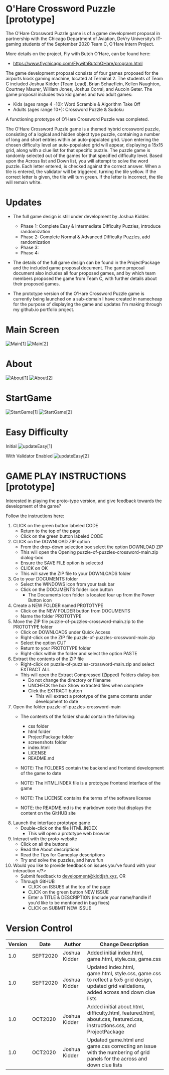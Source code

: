 # O'Hare Crossword Puzzle [prototype]

The O'Hare Crossword Puzzle game is of a game development proposal in partnership with the Chicago Department of Aviation, DeVry University’s IT-gaming students of the September 2020 Team C, O'Hare Intern Project. 

More details on the project, Fly with Butch O'Hare, can be found here:
- https://www.flychicago.com/FlywithButchOHare/program.html

The game development proposal consists of four games proposed for the airports kiosk gaming machine, located at Terminal 2. The students of Team C included Joshua Kidder (Team Lead), Brian Schaeflein, Kellen Naughton, Courtney Maurer, William Jones, Joshua Corral, and Aucoin Geter. The game proposal includes two kid games and two adult games:

- Kids (ages range 4 -10):  Word Scramble & Algorithm Take Off
- Adults (ages range 10+):  Crossword Puzzle & Sudoku

A functioning prototype of O'Hare Crossword Puzzle was completed.

The O'Hare Crossword Puzzle game is a themed hybrid crossword puzzle, consisting of a logical and hidden object type puzzle, containing a number of long and short entries within an auto-populated grid. Upon entering the chosen difficulty level an auto-populated grid will appear, displaying a 15x15 grid, along with a clue list for that specific puzzle. The puzzle game is randomly selected out of the games for that specified difficulty level. Based upon the Across list and Down list, you will attempt to solve the word puzzle. Each letter entered, is checked against the correct answer. When a tile is entered, the validator will be triggered, turning the tile yellow. If the correct letter is given, the tile will turn green. If the letter is incorrect, the tile will remain white.
# Updates

- The full game design is still under development by Joshua Kidder. 
  - Phase 1: Complete Easy & Intermediate Difficulty Puzzles, introduce randomization
  - Phase 2: Complete Normal & Advanced Difficulty Puzzles, add randomization
  - Phase 3:
  - Phase 4:
  
- The details of the full game design can be found in the ProjectPackage and the included game proposal document. The game proposal document also includes all four proposed games, and by which team members proposed the game from Team C, with further details about their proposed games.

- The prototype version of the O'Hare Crossword Puzzle game is currently being launched on a sub-domain I have created in namecheap for the purpose of displaying the game and updates I'm making through my github.io portfolio project. 


# Main Screen

![Main[1]](https://raw.githubusercontent.com/teamc-ohare/puzzle-of-puzzles-crossword/main/screenshots/Main%5B1%5D.PNG)
![Main[2]](https://raw.githubusercontent.com/teamc-ohare/puzzle-of-puzzles-crossword/main/screenshots/Main%5B2%5D.PNG)

# About

![About[1]](https://raw.githubusercontent.com/teamc-ohare/puzzle-of-puzzles-crossword/main/screenshots/About%5B1%5D.PNG)
![About[2]](https://raw.githubusercontent.com/teamc-ohare/puzzle-of-puzzles-crossword/main/screenshots/About%5B2%5D.PNG)

# StartGame

![StartGame[1]](https://raw.githubusercontent.com/teamc-ohare/puzzle-of-puzzles-crossword/main/screenshots/StartGame%5B1%5D.PNG)
![StartGame[2]](https://raw.githubusercontent.com/teamc-ohare/puzzle-of-puzzles-crossword/main/screenshots/StartGame%5B2%5D.PNG)

# Easy Difficulty

Initial
![updateEasy[1]](https://github.com/teamc-ohare/puzzle-of-puzzles-crossword/blob/main/screenshots/updateEasy%5B1%5D.PNG)

With Validator Enabled
![updateEasy[2]](https://github.com/teamc-ohare/puzzle-of-puzzles-crossword/blob/main/screenshots/updateEasy%5B2%5D.PNG)

# GAME PLAY INSTRUCTIONS [prototype]

Interested in playing the proto-type version, and give feedback towards the development of the game?

Follow the instructions here:

1. CLICK on the green button labeled CODE
    - Return to the top of the page
    - Click on the green button labeled CODE
2. CLICK on the DOWNLOAD ZIP option
    - From the drop-down selection box select the option DOWNLOAD ZIP
    - This will open the Opening puzzle-of-puzzles-crossword-main.zip dialog-box
    - Ensure the SAVE FILE option is selected
    - CLICK on OK
    - This will save the ZIP file to your DOWNLOADS folder
3. Go to your DOCUMENTS folder
    - Select the WINDOWS icon from your task bar
    - Click on the DOCUMENTS folder icon button 
    	- The Documents icon folder is located four up from the Power Button icon
4. Create a NEW FOLDER named PROTOTYPE 
    - Click on the NEW FOLDER button from DOCUMENTS
    - Name the folder PROTOTYPE
5. Move the ZIP file puzzle-of-puzzles-crossword-main.zip to the PROTOTYPE folder
    - Click on DOWNLOADS under Quick Access
    - Right-click on the ZIP file puzzle-of-puzzles-crossword-main.zip  
    - Select the option CUT
    - Return to your PROTOTYPE folder 
    - Right-click within the folder and select the option PASTE
6. Extract the contents of the ZIP file
    - Right-click on puzzle-of-puzzles-crossword-main.zip and select EXTRACT ALL
    - This will open the Extract Compressed (Zipped) Folders dialog-box
        - Do not change the directory or filename
        - UNCHECK the box Show extracted files when complete
        - Click the EXTRACT button
        	- This will extract a prototype of the game contents under development to date
7. Open the folder puzzle-of-puzzles-crossword-main
    - The contents of the folder should contain the following:
        - css folder
        - html folder
        - ProjectPackage folder
        - screenshots folder
        - index.html
        - LICENSE
        - README.md
	
    - NOTE: The FOLDERS contain the backend and frontend development of the game to date
    - NOTE: The HTML.INDEX file is a prototype frontend interface of the game
    - NOTE: The LICENSE contains the terms of the software license
    - NOTE: the README.md is the markdown code that displays the content on the GitHUB site
8. Launch the interface prototype game 
    - Double-click on the file HTML.INDEX
        - This will open a prototype web browser
9. Interact with the proto-website
    - Click on all the buttons
    - Read the About descriptions 
    - Read the Tips for Gameplay descriptions
    - Try and solve the puzzles, and have fun
10. Would you like to provide feedback on issues you've found with your interaction </?>
      - Submit feedback to development@kiddjsh.xyz, OR
      - Through GitHUB
          - CLICK on ISSUES at the top of the page
          - CLICK on the green button NEW ISSUE
          - Enter a TITLE & DESCRIPTION (include your name/handle if you'd like to be mentioned in bug fixes)
          - CLICK on SUBMIT NEW ISSUE   



# Version Control

Version      | Date          | Author        | Change Description |
------------ | ------------- | ------------- | ------------------ |
1.0          | SEPT2020      | Joshua Kidder | Added initial index.html, game.html, style.css, game.css 
1.0          | SEPT2020      | Joshua Kidder | Updated index.html, game.html, style.css, game.css to reflect a 5x5 grid design, updated grid validations, added across and down clue lists
1.0          | OCT2020       | Joshua Kidder | Added initial about.html, difficulty.html, featured.html, about.css, featured.css, instructions.css, and ProjectPackage 
1.0          | OCT2020       | Joshua Kidder | Updated game.html and game.css correcting an issue with the numbering of grid panels for the across and down clue lists